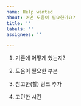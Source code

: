 ```yaml
---
name: Help wanted
about: 어떤 도움이 필요한가요?
title: ''
labels: ''
assignees: ''

---
```


1. 기존에 어떻게 했는지?




2. 도움이 필요한 부분




3. 참고한(할) 링크 추가




4. 고민한 시간
